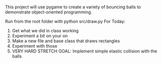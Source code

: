 This project will use pygame to create a variety of bouncing balls to demonstrate object-oriented programming.

Run from the root folder with python src/draw.py
For Today:
1.  Get what we did in class working
2.  Experiment a bit on your on
3.  Make a new file and base class that draws rectangles
4.  Experiment with those
5.  VERY HARD STRETCH GOAL:  Implement simple elastic collision with the balls